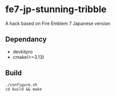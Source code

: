 # fe7-jp-stunning-tribble
A hack based on Fire Emblem 7 Japanese version

## Dependancy
* devkitpro
* cmake(>=3.13)

## Build
```
./configure.sh
cd build && make
```
